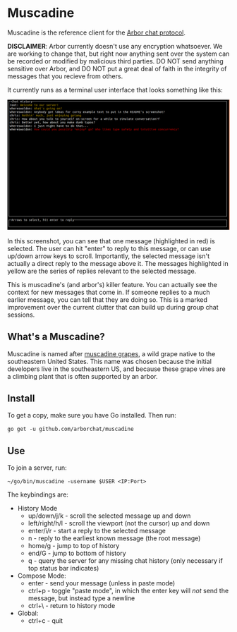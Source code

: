# Muscadine

Muscadine is the reference client for the [Arbor chat protocol](https://github.com/arborchat/protocol).

**DISCLAIMER**: Arbor currently doesn't use any encryption whatsoever. We are working to change that, but
right now anything sent over the system can be recorded or modified by malicious third parties. DO NOT
send anything sensitive over Arbor, and DO NOT put a great deal of faith in the integrity of messages
that you recieve from others.

It currently runs as a terminal user interface that looks something like this:

![muscadine screenshot](./img/readme-screenshot.png)

In this screenshot, you can see that one message (highlighted in red) is selected. The user can hit "enter"
to reply to this message, or can use up/down arrow keys to scroll. Importantly, the selected message isn't
actually a direct reply to the message above it. The messages highlighted in yellow are the series of replies
relevant to the selected message.

This is muscadine's (and arbor's) killer feature. You can actually see the context for new messages that come
in. If someone replies to a much earlier message, you can tell that they are doing so. This is a marked improvement
over the current clutter that can build up during group chat sessions.

## What's a Muscadine?

Muscadine is named after [muscadine grapes](https://en.wikipedia.org/wiki/Vitis_rotundifolia), a wild grape native to the
southeastern United States. This name was chosen because the initial developers live in the southeastern US, and because
these grape vines are a climbing plant that is often supported by an arbor.

## Install

To get a copy, make sure you have Go installed. Then run:

```
go get -u github.com/arborchat/muscadine
```

## Use

To join a server, run:

```
~/go/bin/muscadine -username $USER <IP:Port>
```

The keybindings are:

- History Mode
    - up/down/j/k - scroll the selected message up and down
    - left/right/h/l - scroll the viewport (not the cursor) up and down
    - enter/i/r - start a reply to the selected message
    - n - reply to the earliest known message (the root message)
    - home/g - jump to top of history
    - end/G - jump to bottom of history
    - q - query the server for any missing chat history (only necessary if top status bar indicates)
- Compose Mode:
    - enter - send your message (unless in paste mode)
    - ctrl+p - toggle "paste mode", in which the enter key will *not* send the message, but instead type a newline
    - ctrl+\ - return to history mode
- Global:
    - ctrl+c - quit

